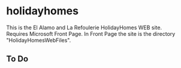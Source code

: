 # holidayhomes

This is the El Alamo and La Refoulerie HolidayHomes WEB site.    
Requires Microsoft Front Page.
In Front Page the site is the directory "HolidayHomesWebFiles".

## To Do
